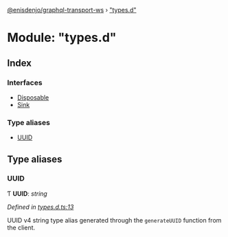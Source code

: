 [@enisdenjo/graphql-transport-ws](../README.md) › ["types.d"](_types_d_.md)

# Module: "types.d"

## Index

### Interfaces

* [Disposable](../interfaces/_types_d_.disposable.md)
* [Sink](../interfaces/_types_d_.sink.md)

### Type aliases

* [UUID](_types_d_.md#uuid)

## Type aliases

###  UUID

Ƭ **UUID**: *string*

*Defined in [types.d.ts:13](https://github.com/enisdenjo/graphql-transport-ws/blob/923625c/src/types.d.ts#L13)*

UUID v4 string type alias generated through the
`generateUUID` function from the client.
